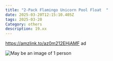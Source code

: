 ```yaml
---
title: "2-Pack Flamingo Unicorn Pool Float  "
date: 2025-03-20T12:15:10.405Z
tags: 2025-03-20
Category: others
description: 19.xx
---
```

<!--StartFragment-->

https://amzlink.to/az0m212EHjAMF ad

<!--EndFragment--><!--StartFragment-->

![May be an image of 1 person](https://scontent.fccu3-1.fna.fbcdn.net/v/t39.30808-6/485302909_619554234410935_4170588022688985286_n.jpg?stp=dst-jpg_p180x540_tt6&_nc_cat=105&ccb=1-7&_nc_sid=aa7b47&_nc_ohc=vnLzNOgPDDoQ7kNvgEAKOR2&_nc_oc=Adk25sM4b7vKMIr_v6e0_EhHnFqxKmR2pqA0OrauHO5Bo27IIIB7U6imfSV_untgXFs&_nc_zt=23&_nc_ht=scontent.fccu3-1.fna&_nc_gid=bMf2fvknruL0pkyANtk_Tw&oh=00_AYHZ4V1JduV14_xBxU5ieQQ3afCTGpm0PgiNLnohPuvp3A&oe=67E1CCCF)

<!--EndFragment-->